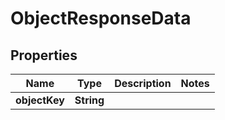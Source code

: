 

# ObjectResponseData


## Properties

| Name | Type | Description | Notes |
|------------ | ------------- | ------------- | -------------|
|**objectKey** | **String** |  |  |



